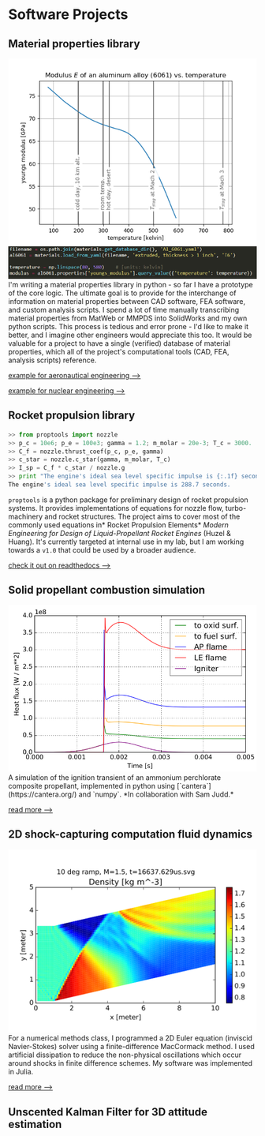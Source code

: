 # Software Projects

## Material properties library
<div class="proj_image_row">
    <div class="proj_image_row_image_container"><img src="../assets/images/material_properties/E_vs_T.png"></div>
    <div class="proj_image_row_image_container"><img src="../assets/images/material_properties/E_vs_T_code.png"></div>
</div>
I'm writing a material properties library in python - so far I have a prototype of the core logic. The ultimate goal is to provide for the interchange of information on material properties between CAD software, FEA software, and custom analysis scripts. I spend a lot of time manually transcribing material properties from MatWeb or MMPDS into SolidWorks and my own python scripts. This process is tedious and error prone - I'd like to make it better, and I imagine other engineers would appreciate this too. It would be valuable for a project to have a single (verified) database of material properties, which all of the project's computational tools (CAD, FEA, analysis scripts) reference.

[example for aeronautical engineering -->](https://github.com/mvernacc/material-properties-interchange/blob/master/tutorials/xplane_airframes.ipynb)

[example for nuclear engineering -->](https://github.com/mvernacc/material-properties-interchange/blob/feature/multi-var-w-state/tutorials/radiation_demo.ipynb)


## Rocket propulsion library

```python
>> from proptools import nozzle
>> p_c = 10e6; p_e = 100e3; gamma = 1.2; m_molar = 20e-3; T_c = 3000.
>> C_f = nozzle.thrust_coef(p_c, p_e, gamma)
>> c_star = nozzle.c_star(gamma, m_molar, T_c)
>> I_sp = C_f * c_star / nozzle.g
>> print "The engine's ideal sea level specific impulse is {:.1f} seconds.".format(I_sp)
The engine's ideal sea level specific impulse is 288.7 seconds.
```

`proptools` is a python package for preliminary design of rocket propulsion systems. It provides implementations of equations for nozzle flow, turbo-machinery and rocket structures. The project aims to cover most of the commonly used equations in* Rocket Propulsion Elements* *Modern Engineering for Design of Liquid-Propellant Rocket Engines* (Huzel & Huang). It's currently targeted at internal use in my lab, but I am working towards a `v1.0` that could be used by a broader audience.

[check it out on readthedocs -->](https://proptools.readthedocs.io/en/latest/)

## Solid propellant combustion simulation
<div class="proj_image_row">
    <div class="proj_image_row_image_container"><img src="../assets/images/2.28/heat_flux_vs_time.png"></div>
</div>
A simulation of the ignition transient of an ammonium perchlorate composite propellant, implemented in python using [`cantera`](https://cantera.org/) and `numpy`. *In collaboration with Sam Judd.*

[read more -->](../assets/docs/2.28/228_final_report.pdf)

## 2D shock-capturing computation fluid dynamics
<div class="proj_image_row">
    <div class="proj_image_row_image_container"><img src="../assets/images/18086/t_16637_629us_density_only.svg"></div>
</div>
For a numerical methods class, I programmed a 2D Euler equation (inviscid Navier-Stokes) solver using a finite-difference MacCormack method. I used artificial dissipation to reduce the non-physical oscillations which occur around shocks in finite difference schemes. My software was implemented in Julia.

[read more -->](../assets/docs/18086/report.pdf)

## Unscented Kalman Filter for 3D attitude estimation


